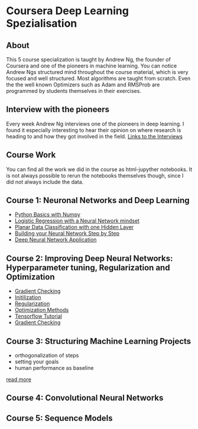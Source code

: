 # Coursera Deep Learning Spezialisation

## About
This 5 course specialization is taught by Andrew Ng, the founder of Coursera and one of the pioneers in machine learning. You can notice Andrew Ngs structured mind throughout the course material, which is very focused and well structured. Most algorithms are taught from scratch. Even the the well known Optimizers such as Adam and RMSProb are programmed by students themselves in their exercises.

## Interview with the pioneers
Every week Andrew Ng interviews one of the pioneers in deep learning. I found it especially interesting to hear their opinion on where research is heading to and how they got involved in the field. [Links to the Interviews](links.md)

## Course Work
You can find all the work we did in the course as html-jupyther notebooks. It is not always possible to rerun the notebooks themselves though, since I did not always include the data.

## Course 1: Neuronal Networks and Deep Learning
- [Python Basics with Numpy](C1_NeuronalNetworks/w2_Python+Basics+With+Numpy+v3.html)
- [Logistic Regression with a Neural Network mindset](C1_NeuronalNetworks/w2_Logistic+Regression+with+a+Neural+Network+mindset+v3.html)
- [Planar Data Classification with one Hidden Layer](C1_NeuronalNetworks/w3_Planar+data+classification+with+one+hidden+layer+v4.html)
- [Building your Neural Network Step by Step](C1_NeuronalNetworks/w4_Building+your+Deep+Neural+Network+-+Step+by+Step+v5.html)
- [Deep Neural Network Application](C1_NeuronalNetworks/w4_Deep+Neural+Network+-+Application+v3.html)

## Course 2: Improving Deep Neural Networks: Hyperparameter tuning, Regularization and Optimization
- [Gradient Checking](C2_ModelTuning/w1_Gradient+Checking+v1.html)
- [Initilization](C2_ModelTuning/w1_Initilization.html)
- [Regularization](C2_ModelTuning/w1_Regularization.html)
- [Optimization Methods](C2_ModelTuning/w2_Optimization+methods.html)
- [Tensorflow Tutorial](C2_ModelTuning/w3_Tensorflow+Tutorial.html)
- [Gradient Checking](C2_ModelTuning/w1_Gradient+Checking+v1.html)

## Course 3: Structuring Machine Learning Projects
- orthogonalization of steps
- setting your goals
- human performance as baseline

[read more](C3_StructuringMLProjects/2_structuringMachineLearningProjects.md)

## Course 4: Convolutional Neural Networks

## Course 5: Sequence Models
